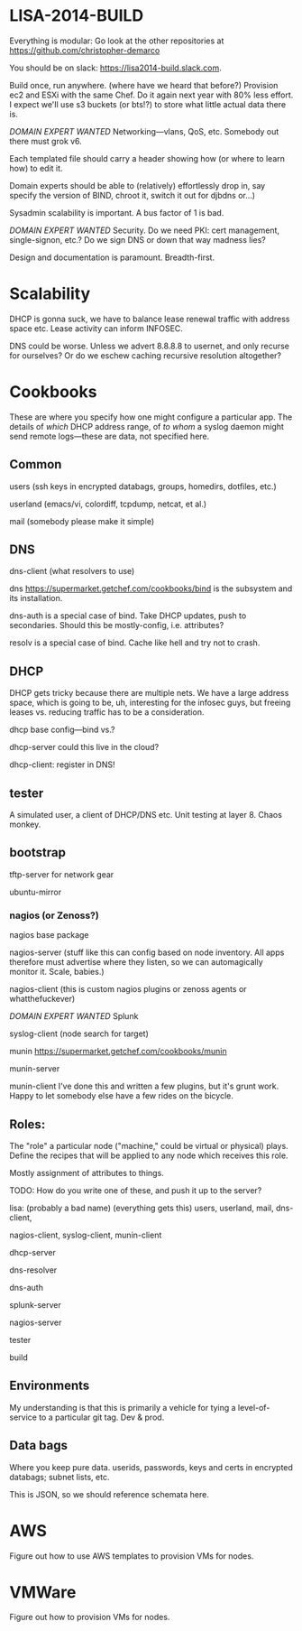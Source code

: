 # LISA-2014-BUILD

Everything is modular: Go look at the other repositories at https://github.com/christopher-demarco

You should be on slack: https://lisa2014-build.slack.com.

Build once, run anywhere.
(where have we heard that before?)
Provision ec2 and ESXi with the same Chef.
Do it again next year with 80% less effort.
I expect we'll use s3 buckets (or bts!?) to store what little actual data there is.


*DOMAIN EXPERT WANTED* Networking—vlans, QoS, etc. 
Somebody out there must grok v6.


Each templated file should carry a header showing how (or where to learn how) to edit it.

Domain experts should be able to (relatively) effortlessly drop in, say specify the version of BIND, chroot it, switch it out for djbdns or...) 

Sysadmin scalability is important. A bus factor of 1 is bad.


*DOMAIN EXPERT WANTED* Security.
Do we need PKI: cert management, single-signon, etc.? 
Do we sign DNS or down that way madness lies?


Design and documentation is paramount.
Breadth-first.


# Scalability
DHCP is gonna suck, we have to balance lease renewal traffic with address space etc.
Lease activity can inform INFOSEC.

DNS could be worse.
Unless we advert 8.8.8.8 to usernet, and only recurse for ourselves?
Or do we eschew caching recursive resolution altogether?


# Cookbooks
These are where you specify how one might configure a particular app.
The details of *which* DHCP address range, of *to whom* a syslog daemon might send remote logs—these are data, not specified here.


## Common
users (ssh keys in encrypted databags, groups, homedirs, dotfiles, etc.)

userland  (emacs/vi, colordiff, tcpdump, netcat, et al.)

mail (somebody please make it simple)


## DNS
dns-client (what resolvers to use)

dns https://supermarket.getchef.com/cookbooks/bind is the subsystem and its installation.

dns-auth is a special case of bind. Take DHCP updates, push to secondaries.
Should this be mostly-config, i.e. attributes?

resolv is a special case of bind. Cache like hell and try not to crash.


## DHCP 
DHCP gets tricky because there are multiple nets. We have a large address space, which is going to be, uh, interesting for the infosec guys, but freeing leases vs. reducing traffic has to be a consideration.

dhcp base config—bind vs.? 

dhcp-server could this live in the cloud?

dhcp-client: register in DNS!


## tester
A simulated user, a client of DHCP/DNS etc. Unit testing at layer 8.
Chaos monkey.

## bootstrap
tftp-server for network gear

ubuntu-mirror


### nagios (or Zenoss?)
nagios base package

nagios-server (stuff like this can config based on node inventory. All apps therefore must advertise where they listen, so we can automagically monitor it. Scale, babies.)

nagios-client (this is custom nagios plugins or zenoss agents or whatthefuckever)

*DOMAIN EXPERT WANTED* Splunk 

syslog-client (node search for target)

munin https://supermarket.getchef.com/cookbooks/munin

munin-server 

munin-client 
I've done this and written a few plugins, but it's grunt work. Happy to let somebody else have a few rides on the bicycle.


## Roles:
The "role" a particular node ("machine," could be virtual or physical) plays. Define the recipes that will be applied to any node which receives this role.

Mostly assignment of attributes to things.

TODO: How do you write one of these, and push it up to the server? 

lisa: (probably a bad name) (everything gets this) users, userland, mail, dns-client, 

nagios-client, syslog-client, munin-client

dhcp-server

dns-resolver

dns-auth

splunk-server

nagios-server

tester

build


## Environments
My understanding is that this is primarily a vehicle for tying a level-of-service to a particular git tag. Dev & prod.
	

## Data bags
Where you keep pure data. userids, passwords, keys and certs in encrypted databags; subnet lists, etc.

This is JSON, so we should reference schemata here.



# AWS
Figure out how to use AWS templates to provision VMs for nodes.


# VMWare
Figure out how to provision VMs for nodes.
